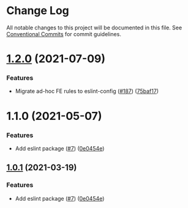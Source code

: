 # Change Log

All notable changes to this project will be documented in this file.
See [Conventional Commits](https://conventionalcommits.org) for commit guidelines.

# [1.2.0](https://github.com/DecentralizedLotto/token-toolkit/tree/master/packages/eslint-config-token/compare/@DecentralizedLotto/eslint-config-token@1.1.0...@DecentralizedLotto/eslint-config-token@1.2.0) (2021-07-09)

### Features

- Migrate ad-hoc FE rules to eslint-config ([#187](https://github.com/DecentralizedLotto/token-toolkit/tree/master/packages/eslint-config-token/issues/187)) ([75baf17](https://github.com/DecentralizedLotto/token-toolkit/tree/master/packages/eslint-config-token/commit/75baf175c8316fdfc549bc99e2bc38d65b18c5b6))

# 1.1.0 (2021-05-07)

### Features

- Add eslint package ([#7](https://github.com/DecentralizedLotto/token-toolkit/tree/master/packages/eslint-config-token/issues/7)) ([0e0454e](https://github.com/DecentralizedLotto/token-toolkit/tree/master/packages/eslint-config-token/commit/0e0454eb9a63e976934956dc5c66fbef2ce2017a))

## [1.0.1](https://github.com/DecentralizedLotto/token-toolkit/tree/master/packages/eslint-config-token/compare/@DecentralizedLotto-libs/eslint-config-token@1.0.1...@DecentralizedLotto-libs/eslint-config-token@1.0.1) (2021-03-19)

### Features

- Add eslint package ([#7](https://github.com/DecentralizedLotto/token-toolkit/tree/master/packages/eslint-config-token/issues/7)) ([0e0454e](https://github.com/DecentralizedLotto/token-toolkit/tree/master/packages/eslint-config-token/commit/0e0454eb9a63e976934956dc5c66fbef2ce2017a))
